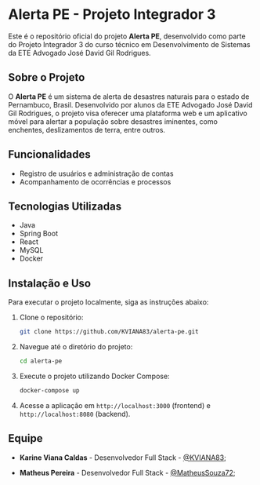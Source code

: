 # Alerta PE - Projeto Integrador 3

Este é o repositório oficial do projeto **Alerta PE**, desenvolvido como parte do Projeto Integrador 3 do curso técnico em Desenvolvimento de Sistemas da ETE Advogado José David Gil Rodrigues.

## Sobre o Projeto

O **Alerta PE** é um sistema de alerta de desastres naturais para o estado de Pernambuco, Brasil. Desenvolvido por alunos da ETE Advogado José David Gil Rodrigues, o projeto visa oferecer uma plataforma web e um aplicativo móvel para alertar a população sobre desastres iminentes, como enchentes, deslizamentos de terra, entre outros.

## Funcionalidades

- Registro de usuários e administração de contas
- Acompanhamento de ocorrências e processos

## Tecnologias Utilizadas

- Java
- Spring Boot
- React
- MySQL
- Docker

## Instalação e Uso

Para executar o projeto localmente, siga as instruções abaixo:

1. Clone o repositório:

   ```bash
   git clone https://github.com/KVIANA83/alerta-pe.git
   ```

2. Navegue até o diretório do projeto:

   ```bash
   cd alerta-pe
   ```

3. Execute o projeto utilizando Docker Compose:

   ```bash
   docker-compose up
   ```

4. Acesse a aplicação em `http://localhost:3000` (frontend) e `http://localhost:8080` (backend).

## Equipe

- **Karine Viana Caldas** - Desenvolvedor Full Stack - [@KVIANA83](https://github.com/KVIANA83); 

- **Matheus Pereira** - Desenvolvedor Full Stack - [@MatheusSouza72](https://github.com/MatheusSouza72);
